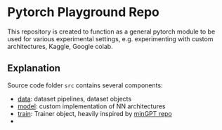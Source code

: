 # Pytorch Playground Repo

This repository is created to function as a general pytorch module to be used for various experimental settings, e.g. experimenting with custom architectures, Kaggle, Google colab.

## Explanation
Source code folder `src` contains several components:
- [data](src/data): dataset pipelines, dataset objects
- [model](src/model): custom implementation of NN architectures
- [train](src/train): Trainer object, heavily inspired by [minGPT repo](https://github.com/karpathy/minGPT)
- 
